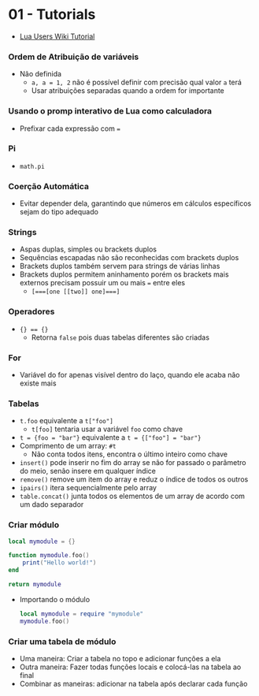 # 01 - Tutorials
* [Lua Users Wiki Tutorial](http://lua-users.org/wiki/TutorialDirectory)

### Ordem de Atribuição de variáveis
* Não definida
    * `a, a = 1, 2` não é possível definir com precisão qual valor `a` terá
    * Usar atribuições separadas quando a ordem for importante

### Usando o promp interativo de Lua como calculadora
* Prefixar cada expressão com `=`

### Pi
* `math.pi`

### Coerção Automática
* Evitar depender dela, garantindo que números em cálculos específicos sejam do tipo adequado

### Strings
* Aspas duplas, simples ou brackets duplos
* Sequências escapadas não são reconhecidas com brackets duplos
* Brackets duplos também servem para strings de várias linhas
* Brackets duplos permitem aninhamento porém os brackets mais externos precisam possuir um ou mais `=` entre eles
    * `[===[one [[two]] one]===]`

### Operadores
* `{} == {}`
    * Retorna `false` pois duas tabelas diferentes são criadas

### For
* Variável do for apenas visível dentro do laço, quando ele acaba não existe mais

### Tabelas
* `t.foo` equivalente a `t["foo"]`
    * `t[foo]` tentaria usar a variável `foo` como chave
* `t = {foo = "bar"}` equivalente a `t = {["foo"] = "bar"}`
* Comprimento de um array: `#t`
    * Não conta todos itens, encontra o último inteiro como chave
* `insert()` pode inserir no fim do array se não for passado o parâmetro do meio, senão insere em qualquer índice
* `remove()` remove um item do array e reduz o índice de todos os outros
* `ipairs()` itera sequencialmente pelo array
* `table.concat()` junta todos os elementos de um array de acordo com um dado separador

### Criar módulo
```lua
local mymodule = {}

function mymodule.foo()
    print("Hello world!")
end

return mymodule
```
* Importando o módulo
    ```lua
    local mymodule = require "mymodule"
    mymodule.foo()
    ```

### Criar uma tabela de módulo
* Uma maneira: Criar a tabela no topo e adicionar funções a ela
* Outra maneira: Fazer todas funções locais e colocá-las na tabela ao final
* Combinar as maneiras: adicionar na tabela após declarar cada função